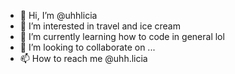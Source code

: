 - 👋 Hi, I’m @uhhlicia
- 👀 I’m interested in travel and ice cream
- 🌱 I’m currently learning how to code in general lol
- 💞️ I’m looking to collaborate on ...
- 📫 How to reach me @uhh.licia

<!---
uhhlicia/uhhlicia is a ✨ special ✨ repository because its `README.md` (this file) appears on your GitHub profile.
You can click the Preview link to take a look at your changes.
--->
